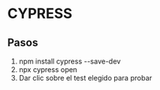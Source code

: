 # CYPRESS
## Pasos
1. npm install cypress --save-dev
2. npx cypress open
3. Dar clic sobre el test elegido para probar
